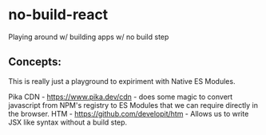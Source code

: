 # no-build-react
Playing around w/ building apps w/ no build step

## Concepts:

This is really just a playground to expiriment with Native ES Modules.

Pika CDN - https://www.pika.dev/cdn - does some magic to convert javascript from NPM's registry to ES Modules that we can require directly in the browser.
HTM - https://github.com/developit/htm - Allows us to write JSX like syntax without a build step.


